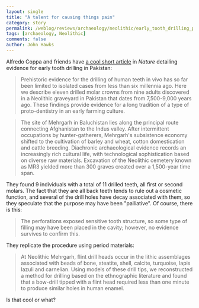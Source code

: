 ```yaml
---
layout: single 
title: "A talent for causing things pain" 
category: story
permalink: /weblog/reviews/archaeology/neolithic/early_tooth_drilling_pakistan_2006.html
tags: [archaeology, Neolithic] 
comments: false 
author: John Hawks 
---
```



<p>
Alfredo Coppa and friends have <a href="http://dx.doi.org/10.1038/440755a">a cool short article</a> in <i>Nature</i> detailing evidence for early tooth drilling in Pakistan: 
</p>

<blockquote>Prehistoric evidence for the drilling of human teeth in vivo has so far been limited to isolated cases from less than six millennia ago. Here we describe eleven drilled molar crowns from nine adults discovered in a Neolithic graveyard in Pakistan that dates from 7,500-9,000 years ago. These findings provide evidence for a long tradition of a type of proto-dentistry in an early farming culture.</blockquote>

<blockquote>The site of Mehrgarh in Baluchistan lies along the principal route connecting Afghanistan to the Indus valley. After intermittent occupations by hunter-gatherers, Mehrgarh's subsistence economy shifted to the cultivation of barley and wheat, cotton domestication and cattle breeding. Diachronic archaeological evidence records an increasingly rich cultural life, with technological sophistication based on diverse raw materials. Excavation of the Neolithic cemetery known as MR3 yielded more than 300 graves created over a 1,500-year time span.</blockquote>

<p>
They found 9 individuals with a total of 11 drilled teeth, all first or second molars. The fact that they are all back teeth tends to rule out a cosmetic function, and several of the drill holes have decay associated with them, so they speculate that the purpose may have been "palliative". Of course, there is this: 
</p>

<blockquote>The perforations exposed sensitive tooth structure, so some type of filling may have been placed in the cavity; however, no evidence survives to confirm this.</blockquote>

<p>
They replicate the procedure using period materials: 
</p>

<blockquote>At Neolithic Mehrgarh, flint drill heads occur in the lithic assemblages associated with beads of bone, steatite, shell, calcite, turquoise, lapis lazuli and carnelian. Using models of these drill tips, we reconstructed a method for drilling based on the ethnographic literature and found that a bow-drill tipped with a flint head required less than one minute to produce similar holes in human enamel.</blockquote>

<p>
Is that cool or what?
</p>

